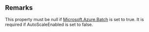 ## Remarks  
 This property must be null if [Microsoft.Azure.Batch](assetId:///N:Microsoft.Azure.Batch?qualifyHint=False&autoUpgrade=True) is set to true. It is required if AutoScaleEnabled              is set to false.